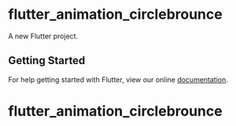 # flutter_animation_circlebrounce

A new Flutter project.

## Getting Started

For help getting started with Flutter, view our online
[documentation](https://flutter.io/).
# flutter_animation_circlebrounce
